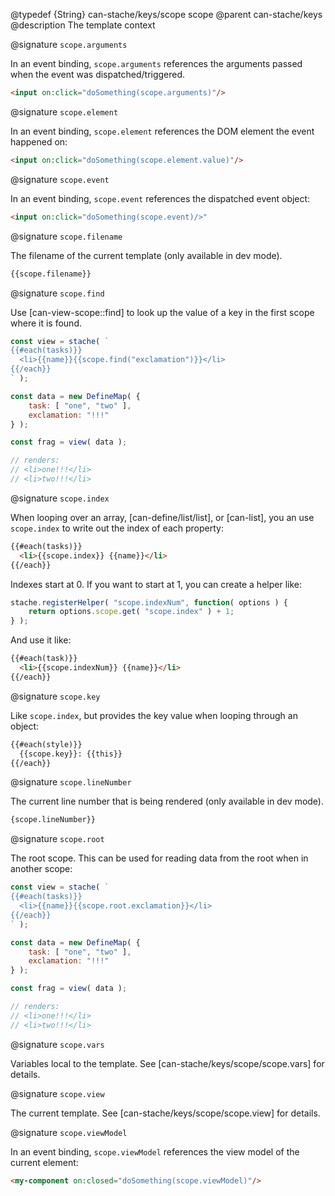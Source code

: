 @typedef {String} can-stache/keys/scope scope
@parent can-stache/keys
@description The template context

@signature `scope.arguments`

In an event binding, `scope.arguments` references the arguments passed when the event was dispatched/triggered.

```html
<input on:click="doSomething(scope.arguments)"/>
```

@signature `scope.element`

In an event binding, `scope.element` references the DOM element the event happened on:

```html
<input on:click="doSomething(scope.element.value)"/>
```

@signature `scope.event`

In an event binding, `scope.event` references the dispatched event object:

```html
<input on:click="doSomething(scope.event)/>"
```

@signature `scope.filename`

The filename of the current template (only available in dev mode).

```html
{{scope.filename}}
```

@signature `scope.find`

Use [can-view-scope::find] to look up the value of a key in the first scope where it is found.

```js
const view = stache( `
{{#each(tasks)}}
  <li>{{name}}{{scope.find("exclamation")}}</li>
{{/each}}
` );

const data = new DefineMap( {
	task: [ "one", "two" ],
	exclamation: "!!!"
} );

const frag = view( data );

// renders:
// <li>one!!!</li>
// <li>two!!!</li>
```

@signature `scope.index`

When looping over an array, [can-define/list/list], or [can-list], you an use `scope.index` to write out the index of each property:

```html
{{#each(tasks)}}
  <li>{{scope.index}} {{name}}</li>
{{/each}}
```

Indexes start at 0.  If you want to start at 1, you can create a helper like:

```js
stache.registerHelper( "scope.indexNum", function( options ) {
	return options.scope.get( "scope.index" ) + 1;
} );
```

And use it like:

```html
{{#each(task)}}
  <li>{{scope.indexNum}} {{name}}</li>
{{/each}}
```

@signature `scope.key`

Like `scope.index`, but provides the key value when looping through an object:

```html
{{#each(style)}}
  {{scope.key}}: {{this}}
{{/each}}
```

@signature `scope.lineNumber`

The current line number that is being rendered (only available in dev mode).

```html
{scope.lineNumber}}
```

@signature `scope.root`

The root scope. This can be used for reading data from the root when in another scope:

```js
const view = stache( `
{{#each(tasks)}}
  <li>{{name}}{{scope.root.exclamation}}</li>
{{/each}}
` );

const data = new DefineMap( {
	task: [ "one", "two" ],
	exclamation: "!!!"
} );

const frag = view( data );

// renders:
// <li>one!!!</li>
// <li>two!!!</li>
```

@signature `scope.vars`

Variables local to the template. See [can-stache/keys/scope/scope.vars] for details.

@signature `scope.view`

The current template. See [can-stache/keys/scope/scope.view] for details.

@signature `scope.viewModel`

In an event binding, `scope.viewModel` references the view model of the current element:

```html
<my-component on:closed="doSomething(scope.viewModel)"/>
```
